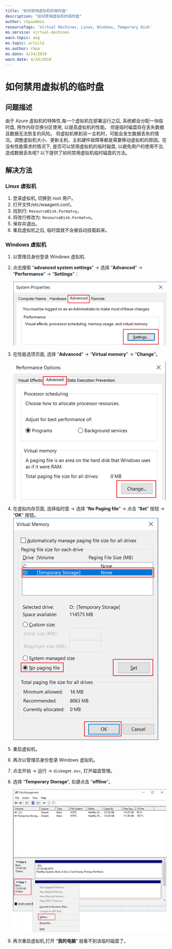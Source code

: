 ```yaml
---
title: "如何禁用虚拟机的临时盘"
description: "如何禁用虚拟机的临时盘"
author: chpaadmin
resourceTags: 'Virtual Machines, Linux, Windows, Temporary Disk'
ms.service: virtual-machines
wacn.topic: aog
ms.topic: article
ms.author: chpa
ms.date: 4/24/2018
wacn.date: 4/24/2018
---
```


# 如何禁用虚拟机的临时盘

## 问题描述

由于 Azure 虚拟机的特殊性,每一个虚拟机在部署运行之后, 系统都会分配一块临时盘, 用作内存交换分区使用, 以提高虚拟机的性能。 但是临时磁盘存在丢失数据且数据无法恢复的风险。 将虚拟机移到另一主机时，可能会发生数据丢失的情况。调整虚拟机大小、更新主机、主机硬件故障等都是需要移动虚拟机的原因。在没有性能需求的情况下, 是否可以禁用虚拟机的临时磁盘, 以避免用户的使用不当, 造成数据丢失呢? 以下提供了如何禁用虚拟机临时磁盘的方法。

## 解决方法

### Linux 虚拟机

1. 登录虚拟机, 切换到 root 用户。
2. 打开文件/etc/waagent.conf。
3. 找到行: `ResourceDisk.Format=y`。
4. 将改行修改为: `ResourceDisk.Format=n`。
5. 保存并退出。
6. 重启虚拟机之后, 临时盘就不会被自动挂载起来。

### Windows 虚拟机

1. 以管理员身份登录 Windows 虚拟机.
2. 点击搜索 “**advanced system settings**” -> 选择 “**Advanced**” -> “**Performance**” -> “**Settings**”：

    ![01](media/aog-virtual-machines-howto-disable-temporary-disk/01.png)

3. 在性能选项页面,  选择 “**Advanced**” -> “**Virtual memory**” -> “**Change**”。

    ![02](media/aog-virtual-machines-howto-disable-temporary-disk/02.png)

4. 在虚拟内存页面, 选择临时盘 -> 选择 “**No Paging file**” -> 点击 “**Set**” 按钮 -> “**OK**” 按钮。
    ![03](media/aog-virtual-machines-howto-disable-temporary-disk/03.png)

5. 重启虚拟机。
6. 再次以管理员身份登录 Windows 虚拟机。
7. 点击开始 -> 运行 -> `diskmgmt.msc`, 打开磁盘管理。
8. 选择 “**Temporary Storage**”, 右键点击 “**offline**”。

    ![04](media/aog-virtual-machines-howto-disable-temporary-disk/04.png)

9. 再次重启虚拟机,打开 “**我的电脑**” 就看不到该临时磁盘了。